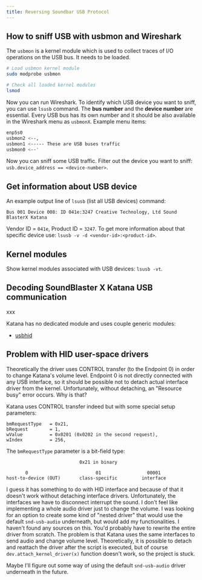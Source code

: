 ```yaml
---
title: Reversing Soundbar USB Protocol
---
```


## How to sniff USB with usbmon and Wireshark
The `usbmon` is a kernel module which is used to collect traces of I/O operations on the USB bus. It needs to be loaded.

```bash
# Load usbmon kernel module
sudo modprobe usbmon

# Check all loaded kernel modules
lsmod
```

Now you can run Wireshark. To identify which USB device you want to sniff, you can use `lsusb` command. The **bus number** and the **device number** are essential. Every USB bus has its own number and it should be also available in the Wireshark menu as `usbmonX`. Example menu items:

```bash
enp5s0
usbmon2 <--,
usbmon1 <----- These are USB buses traffic
usbmon0 <--'
```

Now you can sniff some USB traffic. Filter out the device you want to sniff: `usb.device_address == <device-number>`.

## Get information about USB device
An example output line of `lsusb` (list all USB devices) command:

```text
Bus 001 Device 008: ID 041e:3247 Creative Technology, Ltd Sound BlasterX Katana
```

Vendor ID = `041e`, Product ID = `3247`. To get more information about that specific device use: `lsusb -v -d <vendor-id>:<product-id>`.

## Kernel modules
Show kernel modules associated with USB devices: `lsusb -vt`.

## Decoding SoundBlaster X Katana USB communication
xxx

Katana has no dedicated module and uses couple generic modules:

* [usbhid](https://github.com/torvalds/linux/tree/master/drivers/hid/usbhid)

## Problem with HID user-space drivers
Theoretically the driver uses CONTROL transfer (to the Endpoint 0) in order to change Katana's volume level. Endpoint 0 is not directly connected with any USB interface, so it should be possible not to detach actual interface driver from the kernel. Unfortunately, without detaching, an "Resource busy" error occurs. Why is that?

Katana uses CONTROL transfer indeed but with some special setup parameters:

```text
bmRequestType   = 0x21,
bRequest        = 1,
wValue          = 0x0201 (0x0202 in the second request),
wIndex          = 256,
```

The `bmRequestType` parameter is a bit-field type:

```text
                           0x21 in binary

       0                         01                 00001
host-to-device (OUT)       class-specific         interface
```

I guess it has something to do with HID interface and because of that it doesn't work without detaching interface drivers. Unfortunately, the interfaces we have to disconnect interrupt the sound. I don't feel like implementing a whole audio driver just to change the volume. I was looking for an option to create some kind of "nested driver" that would use the default `snd-usb-audio` underneath, but would add my functionalities. I haven't found any sources on this. You'd probably have to rewrite the entire driver from scratch. The problem is that Katana uses the same interfaces to send audio and change volume level. Theoretically, it is possible to detach and reattach the driver after the script is executed, but of course `dev.attach_kernel_driver(x)` function doesn't work, so the project is stuck.

Maybe I'll figure out some way of using the default `snd-usb-audio` driver underneath in the future.
